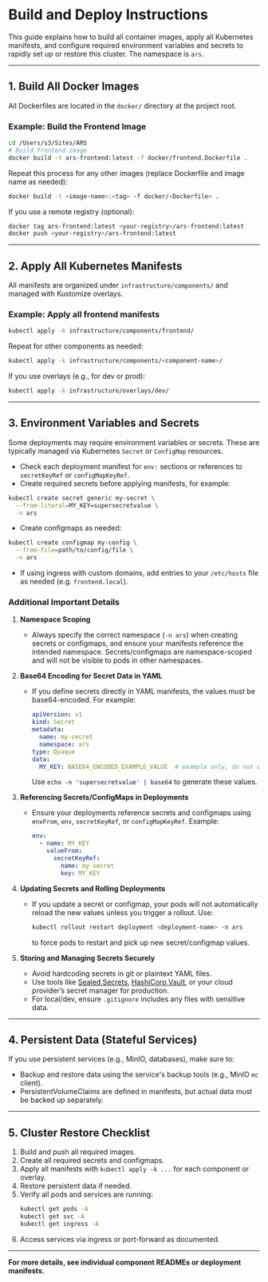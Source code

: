 # Build and Deploy Instructions

This guide explains how to build all container images, apply all Kubernetes manifests, and configure required environment variables and secrets to rapidly set up or restore this cluster. The namespace is `ars`.  

---

## 1. Build All Docker Images

All Dockerfiles are located in the `docker/` directory at the project root.

### Example: Build the Frontend Image
```sh
cd /Users/s3/Sites/ARS
# Build frontend image
docker build -t ars-frontend:latest -f docker/frontend.Dockerfile .
```

Repeat this process for any other images (replace Dockerfile and image name as needed):
```sh
docker build -t <image-name>:<tag> -f docker/<Dockerfile> .
```

If you use a remote registry (optional):
```sh
docker tag ars-frontend:latest <your-registry>/ars-frontend:latest
docker push <your-registry>/ars-frontend:latest
```

---

## 2. Apply All Kubernetes Manifests

All manifests are organized under `infrastructure/components/` and managed with Kustomize overlays.

### Example: Apply all frontend manifests
```sh
kubectl apply -k infrastructure/components/frontend/
```

Repeat for other components as needed:
```sh
kubectl apply -k infrastructure/components/<component-name>/
```

If you use overlays (e.g., for dev or prod):
```sh
kubectl apply -k infrastructure/overlays/dev/
```

---

## 3. Environment Variables and Secrets

Some deployments may require environment variables or secrets. These are typically managed via Kubernetes `Secret` or `ConfigMap` resources.

- Check each deployment manifest for `env:` sections or references to `secretKeyRef` or `configMapKeyRef`.
- Create required secrets before applying manifests, for example:

```sh
kubectl create secret generic my-secret \
  --from-literal=MY_KEY=supersecretvalue \
  -n ars
```

- Create configmaps as needed:
```sh
kubectl create configmap my-config \
  --from-file=path/to/config/file \
  -n ars
```

- If using ingress with custom domains, add entries to your `/etc/hosts` file as needed (e.g. `frontend.local`).

### Additional Important Details

1. **Namespace Scoping**
   - Always specify the correct namespace (`-n ars`) when creating secrets or configmaps, and ensure your manifests reference the intended namespace. Secrets/configmaps are namespace-scoped and will not be visible to pods in other namespaces.

2. **Base64 Encoding for Secret Data in YAML**
   - If you define secrets directly in YAML manifests, the values must be base64-encoded. For example:
     ```yaml
     apiVersion: v1
     kind: Secret
     metadata:
       name: my-secret
       namespace: ars
     type: Opaque
     data:
       MY_KEY: BASE64_ENCODED_EXAMPLE_VALUE  # example only, do not use real secrets in git
     ```
     Use `echo -n 'supersecretvalue' | base64` to generate these values.

3. **Referencing Secrets/ConfigMaps in Deployments**
   - Ensure your deployments reference secrets and configmaps using `envFrom`, `env`, `secretKeyRef`, or `configMapKeyRef`. Example:
     ```yaml
     env:
       - name: MY_KEY
         valueFrom:
           secretKeyRef:
             name: my-secret
             key: MY_KEY
     ```

4. **Updating Secrets and Rolling Deployments**
   - If you update a secret or configmap, your pods will not automatically reload the new values unless you trigger a rollout. Use:
     ```sh
     kubectl rollout restart deployment <deployment-name> -n ars
     ```
     to force pods to restart and pick up new secret/configmap values.

5. **Storing and Managing Secrets Securely**
   - Avoid hardcoding secrets in git or plaintext YAML files.
   - Use tools like [Sealed Secrets](https://github.com/bitnami-labs/sealed-secrets), [HashiCorp Vault](https://www.vaultproject.io/), or your cloud provider’s secret manager for production.
   - For local/dev, ensure `.gitignore` includes any files with sensitive data.

---

## 4. Persistent Data (Stateful Services)

If you use persistent services (e.g., MinIO, databases), make sure to:
- Backup and restore data using the service's backup tools (e.g., MinIO `mc` client).
- PersistentVolumeClaims are defined in manifests, but actual data must be backed up separately.

---

## 5. Cluster Restore Checklist

1. Build and push all required images.
2. Create all required secrets and configmaps.
3. Apply all manifests with `kubectl apply -k ...` for each component or overlay.
4. Restore persistent data if needed.
5. Verify all pods and services are running:
   ```sh
   kubectl get pods -A
   kubectl get svc -A
   kubectl get ingress -A
   ```
6. Access services via ingress or port-forward as documented.

---

**For more details, see individual component READMEs or deployment manifests.**
